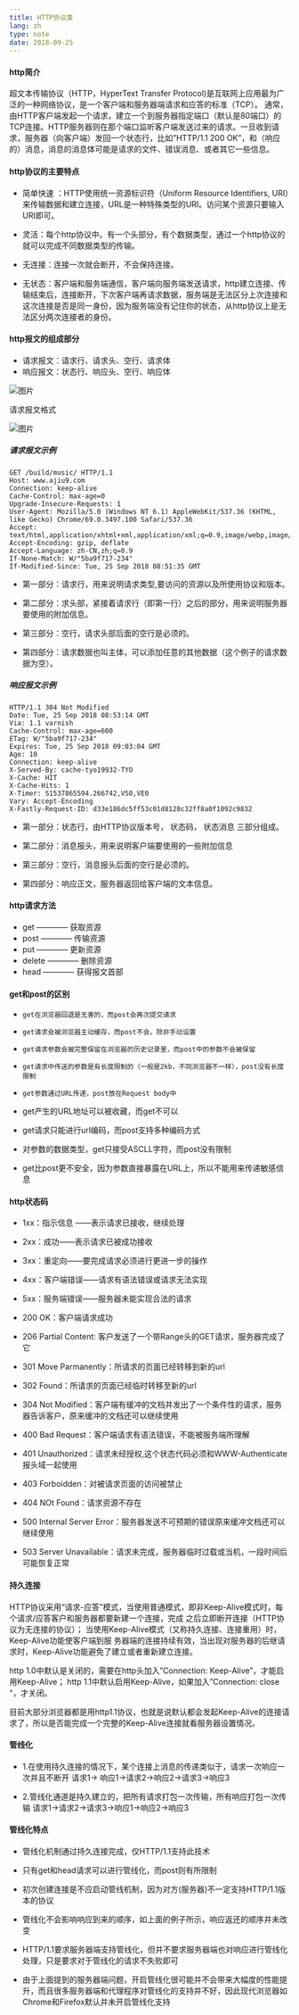 ```yaml
---
title: HTTP协议类
lang: zh
type: note
date: 2018-09-25
---
```


#### http简介

超文本传输协议（HTTP，HyperText Transfer Protocol)是互联网上应用最为广泛的一种网络协议，是一个客户端和服务器端请求和应答的标准（TCP）。
通常，由HTTP客户端发起一个请求，建立一个到服务器指定端口（默认是80端口）的TCP连接。HTTP服务器则在那个端口监听客户端发送过来的请求。一旦收到请求，服务器（向客户端）发回一个状态行，比如”HTTP/1.1 200 OK”，和（响应的）消息，消息的消息体可能是请求的文件、错误消息、或者其它一些信息。

#### http协议的主要特点

- 简单快速 ：HTTP使用统一资源标识符（Uniform Resource Identifiers, URI）来传输数据和建立连接，URL是一种特殊类型的URI。访问某个资源只要输入URI即可。

- 灵活：每个http协议中。有一个头部分，有个数据类型，通过一个http协议的就可以完成不同数据类型的传输。

- 无连接：连接一次就会断开，不会保持连接。

- 无状态：客户端和服务端通信，客户端向服务端发送请求，http建立连接、传输结束后，连接断开，下次客户端再请求数据，服务端是无法区分上次连接和这次连接是否是同一身份，因为服务端没有记住你的状态，从http协议上是无法区分两次连接者的身份。

#### http报文的组成部分

- 请求报文：请求行、请求头、空行、请求体
- 响应报文：状态行、响应头、空行、响应体

![图片](/images/20240310214516948RBW.png)

请求报文格式

![图片](/images/20240310214534AyGWUp.png)

##### 请求报文示例

```
GET /build/music/ HTTP/1.1
Host: www.ajiu9.com
Connection: keep-alive
Cache-Control: max-age=0
Upgrade-Insecure-Requests: 1
User-Agent: Mozilla/5.0 (Windows NT 6.1) AppleWebKit/537.36 (KHTML, like Gecko) Chrome/69.0.3497.100 Safari/537.36
Accept: text/html,application/xhtml+xml,application/xml;q=0.9,image/webp,image/apng,*/*;q=0.8
Accept-Encoding: gzip, deflate
Accept-Language: zh-CN,zh;q=0.9
If-None-Match: W/"5ba9f717-234"
If-Modified-Since: Tue, 25 Sep 2018 08:51:35 GMT
```

- 第一部分：请求行，用来说明请求类型,要访问的资源以及所使用协议和版本。

- 第二部分：求头部，紧接着请求行（即第一行）之后的部分，用来说明服务器要使用的附加信息。

- 第三部分：空行，请求头部后面的空行是必须的。

- 第四部分：请求数据也叫主体，可以添加任意的其他数据（这个例子的请求数据为空）。

##### 响应报文示例

```
HTTP/1.1 304 Not Modified
Date: Tue, 25 Sep 2018 08:53:14 GMT
Via: 1.1 varnish
Cache-Control: max-age=600
ETag: W/"5ba9f717-234"
Expires: Tue, 25 Sep 2018 09:03:04 GMT
Age: 10
Connection: keep-alive
X-Served-By: cache-tyo19932-TYO
X-Cache: HIT
X-Cache-Hits: 1
X-Timer: S1537865594.266742,VS0,VE0
Vary: Accept-Encoding
X-Fastly-Request-ID: d33e186dc5ff53c01d8128c32ff8a0f1092c9832
```

- 第一部分：状态行，由HTTP协议版本号， 状态码， 状态消息 三部分组成。

- 第二部分：消息报头，用来说明客户端要使用的一些附加信息

- 第三部分：空行，消息报头后面的空行是必须的。

- 第四部分：响应正文，服务器返回给客户端的文本信息。

#### http请求方法

- get ———— 获取资源
- post ———— 传输资源
- put ———— 更新资源
- delete ———— 删除资源
- head ———— 获得报文首部

#### get和post的区别

- `get在浏览器回退是无害的，而post会再次提交请求`

- `get请求会被浏览器主动缓存，而post不会，除非手动设置`

- `get请求参数会被完整保留在浏览器的历史记录里，而post中的参数不会被保留`

- `get请求中传送的参数是有长度限制的（一般是2kb，不同浏览器不一样），post没有长度限制`

- `get参数通过URL传递，post放在Request body中`

- get产生的URL地址可以被收藏，而get不可以

- get请求只能进行url编码，而post支持多种编码方式

- 对参数的数据类型，get只接受ASCLL字符，而post没有限制

- get比post更不安全，因为参数直接暴露在URL上，所以不能用来传递敏感信息

#### http状态码

- 1xx：指示信息 ——表示请求已接收，继续处理

- 2xx：成功——表示请求已被成功接收

- 3xx：重定向——要完成请求必须进行更进一步的操作

- 4xx：客户端错误——请求有语法错误或请求无法实现

- 5xx：服务端错误——服务器未能实现合法的请求

- 200 OK：客户端请求成功

- 206 Partial Content: 客户发送了一个带Range头的GET请求，服务器完成了它

- 301 Move Parmanently：所请求的页面已经转移到新的url

- 302 Found：所请求的页面已经临时转移至新的url

- 304 Not Modified：客户端有缓冲的文档并发出了一个条件性的请求，服务器告诉客户，原来缓冲的文档还可以继续使用

- 400 Bad Request：客户端请求有语法错误，不能被服务端所理解

- 401 Unauthorized：请求未经授权,这个状态代码必须和WWW-Authenticate报头域一起使用

- 403 Forboidden：对被请求页面的访问被禁止

- 404 NOt Found：请求资源不存在

- 500 Internal Server Error：服务器发送不可预期的错误原来缓冲文档还可以继续使用

- 503 Server Unavailable：请求未完成，服务器临时过载或当机，一段时间后可能恢复正常

#### 持久连接

HTTP协议采用“请求-应答”模式，当使用普通模式，即非Keep-Alive模式时，每个请求/应答客户和服务器都要新建一个连接，完成 之后立即断开连接（HTTP协议为无连接的协议）；
当使用Keep-Alive模式（又称持久连接、连接重用）时，Keep-Alive功能使客户端到服 务器端的连接持续有效，当出现对服务器的后继请求时，Keep-Alive功能避免了建立或者重新建立连接。

http 1.0中默认是关闭的，需要在http头加入”Connection: Keep-Alive”，才能启用Keep-Alive；
http 1.1中默认启用Keep-Alive，如果加入”Connection: close “，才关闭。

目前大部分浏览器都是用http1.1协议，也就是说默认都会发起Keep-Alive的连接请求了，所以是否能完成一个完整的Keep-Alive连接就看服务器设置情况。

#### 管线化

- 1.在使用持久连接的情况下，某个连接上消息的传递类似于，请求一次响应一次并且不断开
  请求1-> 响应1->请求2->响应2->请求3->响应3

- 2.管线化通道是持久建立的，把所有请求打包一次传输，所有响应打包一次传输
  请求1->请求2->请求3->响应1->响应2->响应3

#### 管线化特点

- 管线化机制通过持久连接完成，仅HTTP/1.1支持此技术

- 只有get和head请求可以进行管线化，而post则有所限制

- 初次创建连接是不应启动管线机制，因为对方(服务器)不一定支持HTTP/1.1版本的协议

- 管线化不会影响响应到来的顺序，如上面的例子所示，响应返还的顺序并未改变

- HTTP/1.1要求服务器端支持管线化，但并不要求服务器端也对响应进行管线化处理，只是要求对于管线化的请求不失败即可

- 由于上面提到的服务器端问题，开启管线化很可能并不会带来大幅度的性能提升，而且很多服务器端和代理程序对管线化的支持并不好，因此现代浏览器如Chrome和Firefox默认并未开启管线化支持
